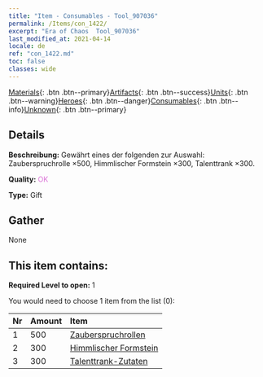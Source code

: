 ```yaml
---
title: "Item - Consumables - Tool_907036"
permalink: /Items/con_1422/
excerpt: "Era of Chaos  Tool_907036"
last_modified_at: 2021-04-14
locale: de
ref: "con_1422.md"
toc: false
classes: wide
---
```

 [Materials](/de/Items/){: .btn .btn--primary}[Artifacts](/de/Items/Artifacts/){: .btn .btn--success}[Units](/de/Items/Units/){: .btn .btn--warning}[Heroes](/de/Items/Heroes/){: .btn .btn--danger}[Consumables](/de/Items/Consumables/){: .btn .btn--info}[Unknown](/de/Items/Unknown/){: .btn .btn--primary}

## Details
 **Beschreibung:** Gewährt eines der folgenden zur Auswahl: Zauberspruchrolle ×500, Himmlischer Formstein ×300, Talenttrank ×300.

 **Quality:** <span style="color: #DA70D6">OK</span>

 **Type:** Gift

## Gather

  None

## This item contains:

 **Required Level to open:** 1

 You would need to choose 1 item from the list (0):

  | Nr | Amount |     Item    |
  |:---|:-------|:------------|
  | 1 | 500 | [Zauberspruchrollen](/de/Items/con_694/) | 
  | 2 | 300 | [Himmlischer Formstein](/de/Items/art_188/) | 
  | 3 | 300 | [Talenttrank-Zutaten](/de/Items/con_1120/) | 
